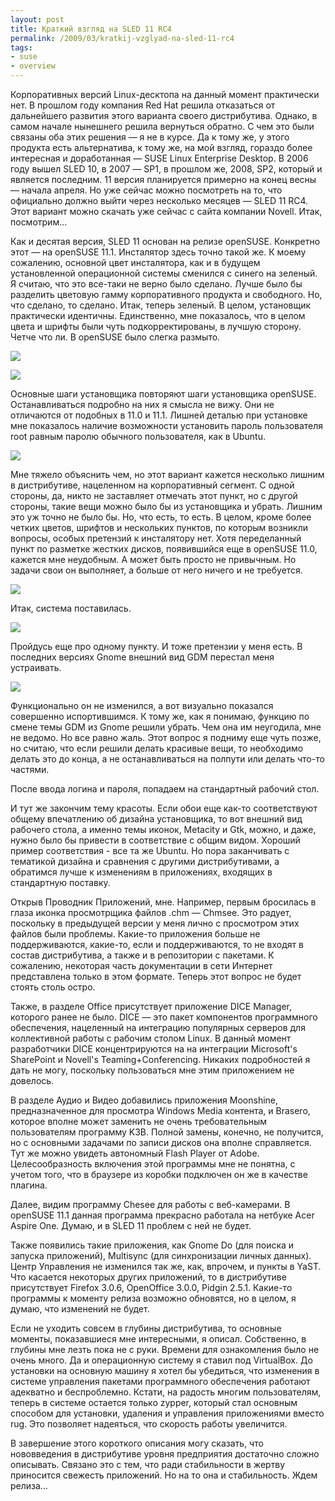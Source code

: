 ```yaml
--- 
layout: post 
title: Краткий взгляд на SLED 11 RC4 
permalink: /2009/03/kratkij-vzglyad-na-sled-11-rc4 
tags:
- suse
- overview
--- 
```


Корпоративных версий Linux-десктопа на данный момент практически нет. В
прошлом году компания Red Hat решила отказаться от дальнейшего развития этого
варианта своего дистрибутива. Однако, в самом начале нынешнего решила
вернуться обратно. С чем это были связаны оба этих решения — я не в курсе. Да
к тому же, у этого продукта есть альтернатива, к тому же, на мой взгляд,
гораздо более интересная и доработанная — SUSE Linux Enterprise Desktop. В
2006 году вышел SLED 10, в 2007 — SP1, в прошлом же, 2008, SP2, который и
является последним. 11 версия планируется примерно на конец весны — начала
апреля. Но уже сейчас можно посмотреть на то, что официально должно выйти
через несколько месяцев — SLED 11 RC4. Этот вариант можно скачать уже сейчас с
сайта компании Novell. Итак, посмотрим...

<!--more-->

Как и десятая версия, SLED 11 основан на релизе openSUSE. Конкретно этот — на
openSUSE 11.1. Инсталятор здесь точно такой же. К моему сожалению, основной
цвет инсталятора, как и в будущем установленной операционной системы сменился
с синего на зеленый. Я считаю, что это все-таки не верно было сделано. Лучше
было бы разделить цветовую гамму корпоративного продукта и свободного. Но, что
сделано, то сделано. Итак, теперь зеленый. В целом, установщик практически
идентичны. Единственно, мне показалось, что в целом цвета и шрифты были чуть
подкорректированы, в лучшую сторону. Четче что ли. В openSUSE было слегка
размыто.

[![](/media/images/2009/03/06/sled11_5.png)](/images/sled11_5.png)

[![](/media/images/2009/03/06/sled11_6.png)](/images/sled11_6.png)

Основные шаги установщика повторяют шаги установщика openSUSE. Останавливаться
подробно на них я смысла не вижу. Они не отличаются от подобных в 11.0 и 11.1.
Лишней деталью при установке мне показалось наличие возможности установить
пароль пользователя root равным паролю обычного пользователя, как в Ubuntu.

[![](/media/images/2009/03/06/sled11_7.png)](/images/sled11_7.png)

Мне тяжело объяснить чем, но этот вариант кажется несколько лишним в
дистрибутиве, нацеленном на корпоративный сегмент. С одной стороны, да, никто
не заставляет отмечать этот пункт, но с другой стороны, такие вещи можно было
бы из установщика и убрать. Лишним это уж точно не было бы. Но, что есть, то
есть. В целом, кроме более четких цветов, шрифтов и нескольких пунктов, по
которым возникли вопросы, особых претензий к инсталятору нет. Хотя
переделанный пункт по разметке жестких дисков, появившийся еще в openSUSE
11.0, кажется мне неудобным. А может быть просто не привычным. Но задачи свои
он выполняет, а больше от него ничего и не требуется.

[![](/media/images/2009/03/06/sled11_8.png)](/images/sled11_8.png)

Итак, система поставилась.

[![](/media/images/2009/03/06/sled11_2.png)](/images/sled11_2.png)

Пройдусь еще про одному пункту. И тоже претензии у меня есть. В последних
версиях Gnome внешний вид GDM перестал меня устраивать.

[![](/media/images/2009/03/06/sled11_3.png)](/images/sled11_3.png)

Функционально он не изменился, а вот визуально показался совершенно
испортившимся. К тому же, как я понимаю, функцию по смене темы GDM из Gnome
решили убрать. Чем она им неугодила, мне не ведомо. Но все равно жаль. Этот
вопрос я подниму еще чуть позже, но считаю, что если решили делать красивые
вещи, то необходимо делать это до конца, а не останавливаться на полпути или
делать что-то частями.

После ввода логина и пароля, попадаем на стандартный рабочий стол.


И тут же закончим тему красоты. Если обои еще как-то соответствуют общему
впечатлению об дизайна установщика, то вот внешний вид рабочего стола, а
именно темы иконок, Metacity и Gtk, можно, и даже, нужно было бы привести в
соответствие с общим видом. Хороший пример соответствия - все та же Ubuntu. Но
пора заканчивать с тематикой дизайна и сравнения с другими дистрибутивами, а
обратимся лучше к изменениям в приложениях, входящих в стандартную поставку.

Открыв Проводник Приложений, мне. Например, первым бросилась в глаза иконка
просмотрщика файлов .chm — Chmsee. Это радует, поскольку в предыдущей версии у
меня лично с просмотром этих файлов были проблемы. Какие-то приложения больше
не поддерживаются, какие-то, если и поддерживаются, то не входят в состав
дистрибутива, а также и в репозитории с пакетами. К сожалению, некоторая часть
документации в сети Интернет представлена только в этом формате. Теперь этот
вопрос не будет стоять столь остро.

Также, в разделе Office присутствует приложение DICE Manager, которого ранее
не было. DICE — это пакет компонентов программного обеспечения, нацеленный на
интеграцию популярных серверов для коллективной работы с рабочим столом Linux.
В данный момент разработчики DICE концентрируются на на интеграции Microsoft's
SharePoint и Novell's Teaming+Conferencing. Никаких подробностей я дать не
могу, поскольку пользоваться мне этим приложением не довелось.

В разделе Аудио и Видео добавились приложения Moonshine, предназначенное для
просмотра Windows Media контента, и Brasero, которое вполне может заменить не
очень требовательным пользователям программу K3B. Полной замены, конечно, не
получится, но с основными задачами по записи дисков она вполне справляется.
Тут же можно увидеть автономный Flash Player от Adobe. Целесообразность
включения этой программы мне не понятна, с учетом того, что в браузере из
коробки подключен он же в качестве плагина.

Далее, видим программу Chesee для работы с веб-камерами. В openSUSE 11.1
данная программа прекрасно работала на нетбуке Acer Aspire One. Думаю, и в
SLED 11 проблем с ней не будет.

Также появились такие приложения, как Gnome Do (для поиска и запуска
приложений), Multisync (для синхронизации личных данных). Центр Управления не
изменился так же, как, впрочем, и пункты в YaST. Что касается некоторых других
приложений, то в дистрибутиве присутствует Firefox 3.0.6, OpenOffice 3.0.0,
Pidgin 2.5.1. Какие-то программы к моменту релиза возможно обновятся, но в
целом, я думаю, что изменений не будет.

Если не уходить совсем в глубины дистрибутива, то основные моменты,
показавшиеся мне интересными, я описал. Собственно, в глубины мне лезть пока
не с руки. Времени для ознакомления было не очень много. Да и операционную
систему я ставил под VirtualBox. До установки на основную машину я хотел бы
убедиться, что изменения в системе управления пакетами программного
обеспечения работают адекватно и беспроблемно. Кстати, на радость многим
пользователям, теперь в системе остается только zypper, который стал основным
способом для установки, удаления и управления приложениями вместо rug. Это
позволяет надеяться, что скорость работы увеличится.

В завершение этого короткого описания могу сказать, что нововведения в
дистрибутиве уровня предприятия достаточно сложно описывать. Связано это с
тем, что ради стабильности в жертву приносится свежесть приложений. Но на то
она и стабильность. Ждем релиза...

